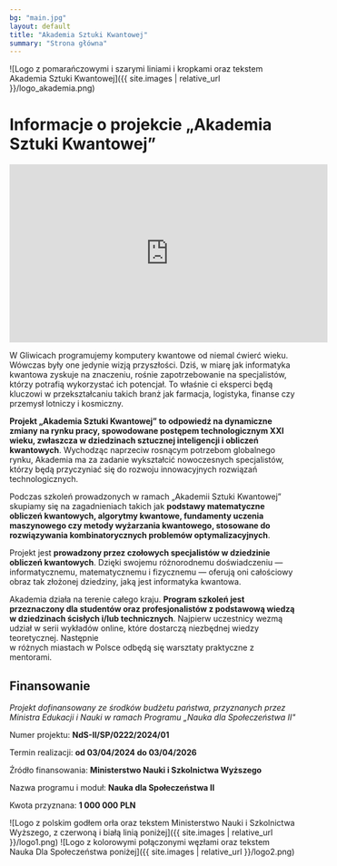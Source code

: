 ```yaml
---
bg: "main.jpg"
layout: default
title: "Akademia Sztuki Kwantowej"
summary: "Strona główna"
---
```

![Logo z pomarańczowymi i szarymi liniami i kropkami oraz tekstem Akademia Sztuki Kwantowej]({{ site.images | relative_url }}/logo_akademia.png)
# Informacje o projekcie „Akademia Sztuki Kwantowej”

<iframe src="https://www.facebook.com/plugins/video.php?height=314&href=https%3A%2F%2Fwww.facebook.com%2F61565889624120%2Fvideos%2F1724233205056689%2F&show_text=false&width=560&t=0" width="560" height="314" style="border:none;overflow:hidden" scrolling="no" frameborder="0" allowfullscreen="true" allow="autoplay; clipboard-write; encrypted-media; picture-in-picture; web-share" allowFullScreen="true"></iframe>

W Gliwicach programujemy komputery kwantowe od niemal ćwierć wieku. Wówczas były
one jedynie wizją przyszłości. Dziś, w miarę jak informatyka kwantowa zyskuje na
znaczeniu, rośnie zapotrzebowanie na specjalistów, którzy potrafią wykorzystać
ich potencjał. To właśnie ci eksperci będą kluczowi w przekształcaniu takich
branż jak farmacja, logistyka, finanse czy przemysł lotniczy i kosmiczny.

**Projekt „Akademia Sztuki Kwantowej” to odpowiedź na dynamiczne zmiany na rynku
pracy, spowodowane postępem technologicznym XXI wieku, zwłaszcza w dziedzinach
sztucznej inteligencji i obliczeń kwantowych**. Wychodząc naprzeciw rosnącym
potrzebom globalnego rynku, Akademia ma za zadanie wykształcić nowoczesnych
specjalistów, którzy będą przyczyniać się do rozwoju innowacyjnych rozwiązań
technologicznych. 

Podczas szkoleń prowadzonych w ramach „Akademii Sztuki Kwantowej”  skupiamy się
na zagadnieniach takich jak **podstawy matematyczne obliczeń kwantowych,
algorytmy kwantowe, fundamenty uczenia maszynowego czy metody wyżarzania
kwantowego, stosowane do rozwiązywania kombinatorycznych problemów
optymalizacyjnych**.

Projekt jest **prowadzony przez czołowych specjalistów w dziedzinie obliczeń
kwantowych**. Dzięki swojemu różnorodnemu doświadczeniu — informatycznemu,
matematycznemu i fizycznemu — oferują oni całościowy obraz tak złożonej
dziedziny, jaką jest informatyka kwantowa.

Akademia działa na terenie całego kraju. **Program szkoleń jest przeznaczony dla
studentów oraz profesjonalistów z podstawową wiedzą w dziedzinach ścisłych i/lub
technicznych**. Najpierw uczestnicy wezmą udział w serii wykładów online, które
dostarczą niezbędnej wiedzy teoretycznej. Następnie  
w różnych miastach w Polsce odbędą się warsztaty praktyczne z mentorami. 

## Finansowanie


*Projekt dofinansowany ze środków budżetu państwa, przyznanych przez Ministra Edukacji i Nauki w ramach Programu „Nauka dla Społeczeństwa II"*

Numer projektu: **NdS-II/SP/0222/2024/01**

Termin realizacji: **od 03/04/2024 do 03/04/2026**

Źródło finansowania: **Ministerstwo Nauki i Szkolnictwa Wyższego**

Nazwa programu i moduł: **Nauka dla Społeczeństwa II**

Kwota przyznana: **1 000 000 PLN**


![Logo z polskim godłem orła oraz tekstem Ministerstwo Nauki i Szkolnictwa Wyższego, z czerwoną i białą linią poniżej]({{ site.images | relative_url }}/logo1.png)
![Logo z kolorowymi połączonymi węzłami oraz tekstem Nauka Dla Społeczeństwa poniżej]({{ site.images | relative_url }}/logo2.png)
